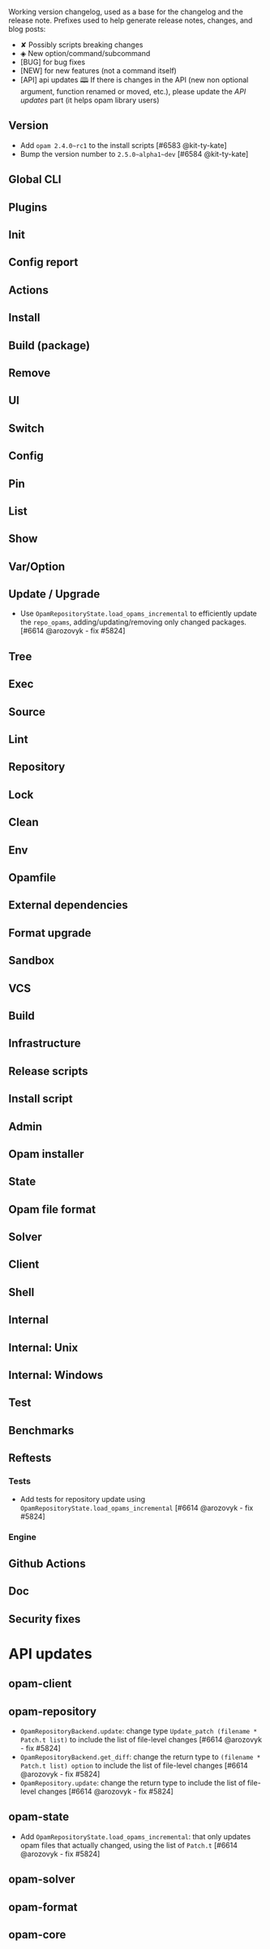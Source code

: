 Working version changelog, used as a base for the changelog and the release
note.
Prefixes used to help generate release notes, changes, and blog posts:
* ✘ Possibly scripts breaking changes
* ◈ New option/command/subcommand
* [BUG] for bug fixes
* [NEW] for new features (not a command itself)
* [API] api updates 🕮
If there is changes in the API (new non optional argument, function renamed or
moved, etc.), please update the _API updates_ part (it helps opam library
users)

## Version
  * Add `opam 2.4.0~rc1` to the install scripts [#6583 @kit-ty-kate]
  * Bump the version number to `2.5.0~alpha1~dev` [#6584 @kit-ty-kate]

## Global CLI

## Plugins

## Init

## Config report

## Actions

## Install

## Build (package)

## Remove

## UI

## Switch

## Config

## Pin

## List

## Show

## Var/Option

## Update / Upgrade
  * Use `OpamRepositoryState.load_opams_incremental` to efficiently update the `repo_opams`, adding/updating/removing only changed packages. [#6614 @arozovyk - fix #5824]

## Tree

## Exec

## Source

## Lint

## Repository

## Lock

## Clean

## Env

## Opamfile

## External dependencies

## Format upgrade

## Sandbox

## VCS

## Build

## Infrastructure

## Release scripts

## Install script

## Admin

## Opam installer

## State

## Opam file format

## Solver

## Client

## Shell

## Internal

## Internal: Unix

## Internal: Windows

## Test

## Benchmarks

## Reftests
### Tests
  * Add tests for repository update using `OpamRepositoryState.load_opams_incremental` [#6614 @arozovyk - fix #5824]
### Engine

## Github Actions

## Doc

## Security fixes

# API updates
## opam-client

## opam-repository
  * `OpamRepositoryBackend.update`: change type `Update_patch (filename * Patch.t list)` to include the list of file-level changes [#6614 @arozovyk - fix #5824]
  * `OpamRepositoryBackend.get_diff`: change the return type to `(filename * Patch.t list) option` to include the list of file-level changes [#6614 @arozovyk - fix #5824]
  * `OpamRepository.update`: change the return type to include the list of file-level changes [#6614 @arozovyk - fix #5824]

## opam-state
  * Add `OpamRepositoryState.load_opams_incremental`: that only updates opam files that actually changed, using the list of `Patch.t` [#6614 @arozovyk - fix #5824]

## opam-solver

## opam-format

## opam-core
